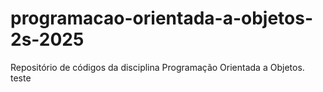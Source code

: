 # programacao-orientada-a-objetos-2s-2025
Repositório de códigos da disciplina Programação Orientada a Objetos.
teste